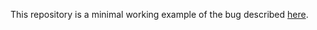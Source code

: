 This repository is a minimal working example of the bug described [here](https://github.com/panr/hugo-theme-terminal/issues/425).